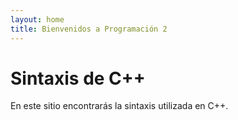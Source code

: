 ```yaml
---
layout: home
title: Bienvenidos a Programación 2
---
```


# Sintaxis de C++

En este sitio encontrarás la sintaxis utilizada en C++.
